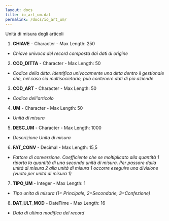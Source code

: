 ```yaml
---
layout: docs
title: io_art_um.dat
permalink: /docs/io_art_um/
---
```


Unità di misura degli articoli

1. **CHIAVE** - Character - Max Length: 250
  * *Chiave univoca del record composta dai dati di origine*
2. **COD_DITTA** - Character - Max Length: 50
  * *Codice della ditta. Identifica univocamente una ditta dentro il gestionale che, nel caso sia multisocietario, può contenere dati di più aziende*
3. **COD_ART** - Character - Max Length: 50
  * *Codice dell'articolo*
4. **UM** - Character - Max Length: 50
  * *Unità di misura*
5. **DESC_UM** - Character - Max Length: 1000
  * *Descrizione Unita di misura*
6. **FAT_CONV** - Decimal - Max Length: 15,5
  * *Fattore di conversione. Coefficiente che se moltiplicato alla quantità 1 riporta la quantità di una seconda unità di misura. Per passare dalla unità di misura 2 alla unità di misura 1 occorre eseguire una divisione (vuoto per unità di misura 1)*
7. **TIPO_UM** - Integer - Max Length: 1
  * *Tipo unita di misura (1= Principale, 2=Secondarie, 3=Confezione)*
8. **DAT_ULT_MOD** - DateTime - Max Length: 16
  * *Data di ultima modifica del record*

